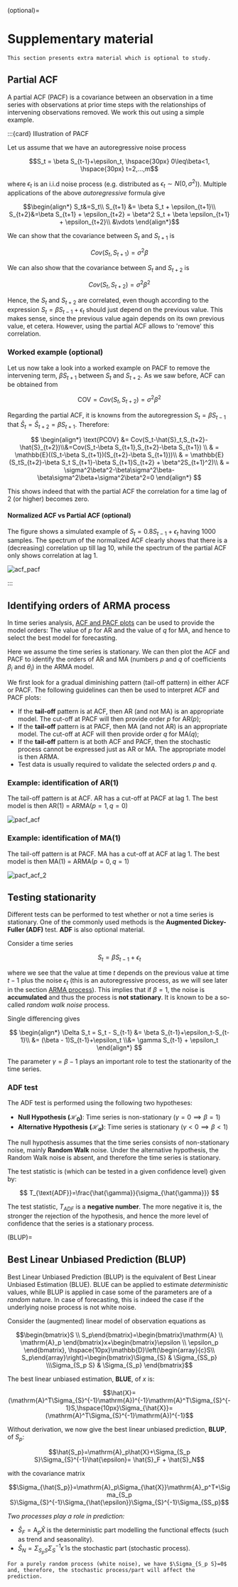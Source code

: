 (optional)=
# Supplementary material

```{note}
This section presents extra material which is optional to study.
```

## Partial ACF

A partial ACF (PACF) is a covariance between an observation in a time series with observations at prior time steps with the relationships of intervening observations removed. We work this out using a simple example.

:::{card} Illustration of PACF

Let us assume that we have an autoregressive noise process

$$S_t = \beta S_{t-1}+\epsilon_t, \hspace{30px} 0\leq\beta<1, \hspace{30px} t=2,...,m$$

where $\epsilon_t$ is an i.i.d noise process (e.g. distributed as $\epsilon_t\sim N(0,\sigma^2)$). Multiple applications of the above *autoregressive* formula give

$$\begin{align*}
S_t&=S_t\\ 
S_{t+1} &= \beta S_t + \epsilon_{t+1}\\ 
S_{t+2}&=\beta S_{t+1} + \epsilon_{t+2} = \beta^2 S_t + \beta \epsilon_{t+1} + \epsilon_{t+2}\\ &\vdots \end{align*}$$

We can show that the covariance between $S_t$ and $S_{t+1}$ is

$$
Cov(S_t, S_{t+1})  = \sigma^2\beta
$$

We can also show that the covariance between $S_t$ and $S_{t+2}$ is

$$
Cov(S_t, S_{t+2}) =  \sigma^2\beta^2
$$

Hence, the $S_t$ and $S_{t+2}$ are correlated, even though according to the expression $S_t = \beta S_{t-1}+\epsilon_t$ should just depend on the previous value. This makes sense, since the previous value again depends on its own previous value, et cetera. However, using the partial ACF allows to 'remove' this correlation.

### Worked example (optional)

Let us now take a look into a worked example on PACF to remove the intervening term, $\beta S_{t+1}$ between $S_t$ and $S_{t+2}$. As we saw before, ACF can be obtained from

$$
\text{COV} = Cov(S_t, S_{t+2}) =  \sigma^2\beta^2
$$

Regarding the partial ACF, it is knowns from the autoregression $S_t = \beta S_{t-1}$ that $\hat{S}_t = \hat{S}_{t+2} = \beta S_{t+1}$. Therefore:

$$
\begin{align*}
\text{PCOV} &= Cov(S_t-\hat{S}_t,S_{t+2}-\hat{S}_{t+2})\\&=Cov(S_t-\beta S_{t+1},S_{t+2}-\beta S_{t+1})
\\ & = \mathbb{E}((S_t-\beta S_{t+1})(S_{t+2}-\beta S_{t+1}))\\
& = \mathbb{E}(S_tS_{t+2}-\beta S_t S_{t+1}-\beta S_{t+1}S_{t+2} + \beta^2S_{t+1}^2)\\
& = \sigma^2\beta^2-\beta\sigma^2\beta-\beta\sigma^2\beta+\sigma^2\beta^2=0
\end{align*}
$$

This shows indeed that with the partial ACF the correlation for a time lag of 2 (or higher) becomes zero.

#### Normalized ACF vs Partial ACF (optional)

The figure shows a simulated example of $S_t = 0.8S_{t-1}+\epsilon_t$ having 1000 samples. The spectrum of the normalized ACF clearly shows that there is a (decreasing) correlation up till lag 10, while the spectrum of the partial ACF only shows correlation at lag 1.

![acf_pacf](./figs/acf_pacf.png "acf_pacf")

:::

## Identifying orders of ARMA process

In time series analysis, [ACF and PACF plots](ACF) can be used to provide the model orders: The value of $p$ for AR and the value of $q$ for MA, and hence to select the best model for forecasting.

Here we assume the time series is stationary. We can then plot the ACF and PACF to identify the orders of AR and MA (numbers $p$ and $q$ of coefficients $\beta_i$ and $\theta_i$) in the ARMA model.

We first look for a gradual diminishing pattern (tail-off pattern) in either ACF or PACF. The following guidelines can then be used to interpret ACF and PACF plots:

* If the **tail-off** pattern is at ACF, then AR (and not MA) is an appropriate model. The cut-off at PACF will then provide order $p$ for AR($p$);
* If the **tail-off** pattern is at PACF, then MA (and not AR) is an appropriate model. The cut-off at ACF will then provide order $q$ for MA($q$);
* If the **tail-off** pattern is at both ACF and PACF, then the stochastic process cannot be expressed just as AR or MA. The appropriate model is then ARMA.
* Test data is usually required to validate the selected orders $p$ and $q$.

### Example: identification of AR(1)

The tail-off pattern is at ACF. AR has a cut-off at PACF at lag 1. The best model is then AR(1) = ARMA($p=1,q=0$)

![pacf_acf](./figs/pacf_acf.png "pacf_acf")

### Example: identification of MA(1)

The tail-off pattern is at PACF. MA has a cut-off at ACF at lag 1. The best model is then MA(1) = ARMA($p=0,q=1$)

![pacf_acf_2](./figs/pacf_acf_2.png "pacf_acf_2")


## Testing stationarity

Different tests can be performed to test whether or not a time series is stationary. One of the commonly used methods is the **Augmented Dickey-Fuller (ADF)** test. **ADF** is also optional material. 

Consider a time series

$$S_t = \beta S_{t-1}+\epsilon_t$$

where we see that the value at time $t$ depends on the previous value at time $t-1$ plus the noise $\epsilon_t$ (this is an autoregressive process, as we will see later in the section [ARMA process](ARMA)). This implies that if $\beta=1$, the noise is **accumulated** and thus the process is **not stationary**. It is known to be a so-called *random walk noise* process. 

Single differencing gives

$$
\begin{align*}
\Delta S_t = S_t - S_{t-1} &= \beta S_{t-1}+\epsilon_t-S_{t-1}\\
&= (\beta - 1)S_{t-1}+\epsilon_t \\&= \gamma S_{t-1} + \epsilon_t
\end{align*}
$$

The parameter $\gamma = \beta-1$ plays an important role to test the stationarity of the time series.

### ADF test

The ADF test is performed using the following two hypotheses:

* **Null Hypothesis ($\mathcal{H}_0$)**: Time series is non-stationary ($\gamma=0\implies\beta=1$)
* **Alternative Hypothesis ($\mathcal{H}_a$)**: Time series is stationary ($\gamma<0\implies\beta<1$)

The null hypothesis assumes that the time series consists of non-stationary noise, mainly **Random Walk** noise. Under the alternative hypothesis, the Random Walk noise is absent, and therefore the time series is stationary.

The test statistic is (which can be tested in a given confidence level) given by:

$$
T_{\text{ADF}}=\frac{\hat{\gamma}}{\sigma_{\hat{\gamma}}}
$$

The test statistic, $T_{ADF}$ is a **negative number**. The more negative it is, the stronger the rejection of the hypothesis, and hence the more level of confidence that the series is a stationary process.

(BLUP)=
## Best Linear Unbiased Prediction (BLUP)

Best Linear Unbiased Prediction (BLUP) is the equivalent of Best Linear Unbiased Estimation (BLUE). BLUE can be applied to estimate *deterministic* values, while BLUP is applied in case some of the parameters are of a *random* nature. In case of forecasting, this is indeed the case if the underlying noise process is not white noise.

Consider the (augmented) linear model of observation equations as

$$\begin{bmatrix}S \\ S_p\end{bmatrix}=\begin{bmatrix}\mathrm{A} \\ \mathrm{A}_p \end{bmatrix}x+\begin{bmatrix}\epsilon \\ \epsilon_p \end{bmatrix}, \hspace{10px}\mathbb{D}\left(\begin{array}{c}S\\ S_p\end{array}\right)=\begin{bmatrix}\Sigma_{S} & \Sigma_{SS_p} \\\Sigma_{S_p S} & \Sigma_{S_p} \end{bmatrix}$$

The best linear unbiased estimation, **BLUE**, of $x$ is:

$$\hat{X}=(\mathrm{A}^T\Sigma_{S}^{-1}\mathrm{A})^{-1}\mathrm{A}^T\Sigma_{S}^{-1}S,\hspace{10px}\Sigma_{\hat{X}}=(\mathrm{A}^T\Sigma_{S}^{-1}\mathrm{A})^{-1}$$

Without derivation, we now give the best linear unbiased prediction, **BLUP**, of $S_p$:

$$\hat{S_p}=\mathrm{A}_p\hat{X}+\Sigma_{S_p S}\Sigma_{S}^{-1}\hat{\epsilon}= \hat{S}_F + \hat{S}_N$$

with the covariance matrix

$$\Sigma_{\hat{S_p}}=\mathrm{A}_p\Sigma_{\hat{X}}\mathrm{A}_p^T+\Sigma_{S_p S}\Sigma_{S}^{-1}\Sigma_{\hat{\epsilon}}\Sigma_{S}^{-1}\Sigma_{SS_p}$$

*Two processes play a role in prediction:*
* $\hat{S}_F = \mathrm{A}_p\hat{X}$ is the deterministic part modelling the functional effects (such as trend and seasonality).
* $\hat{S}_N= \Sigma_{S_p S}\Sigma_{S}^{-1}\hat{\epsilon}$ is the stochastic part (stochastic process).


```{note}
For a purely random process (white noise), we have $\Sigma_{S_p S}=0$ and, therefore, the stochastic process/part will affect the prediction.
```
